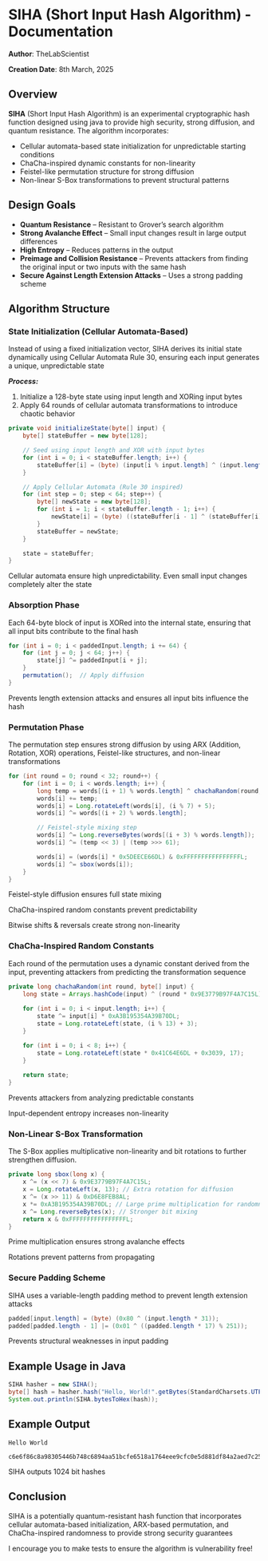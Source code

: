 # SIHA (Short Input Hash Algorithm) - Documentation

**Author**: TheLabScientist

**Creation Date**: 8th March, 2025

## Overview

**SIHA** (Short Input Hash Algorithm) is an experimental cryptographic hash function designed using java to provide high security, strong diffusion, and quantum resistance. The algorithm incorporates:

- Cellular automata-based state initialization for unpredictable starting conditions
- ChaCha-inspired dynamic constants for non-linearity
- Feistel-like permutation structure for strong diffusion
- Non-linear S-Box transformations to prevent structural patterns

## Design Goals

- **Quantum Resistance** – Resistant to Grover’s search algorithm
- **Strong Avalanche Effect** – Small input changes result in large output differences
- **High Entropy** – Reduces patterns in the output
- **Preimage and Collision Resistance** – Prevents attackers from finding the original input or two inputs with the same hash
- **Secure Against Length Extension Attacks** – Uses a strong padding scheme

## Algorithm Structure

### State Initialization (Cellular Automata-Based)

Instead of using a fixed initialization vector, SIHA derives its initial state dynamically using Cellular Automata Rule 30, ensuring each input generates a unique, unpredictable state

***Process:***

1. Initialize a 128-byte state using input length and XORing input bytes
2. Apply 64 rounds of cellular automata transformations to introduce chaotic behavior

```java
private void initializeState(byte[] input) {
    byte[] stateBuffer = new byte[128];

    // Seed using input length and XOR with input bytes
    for (int i = 0; i < stateBuffer.length; i++) {
        stateBuffer[i] = (byte) (input[i % input.length] ^ (input.length * 37));
    }

    // Apply Cellular Automata (Rule 30 inspired)
    for (int step = 0; step < 64; step++) {
        byte[] newState = new byte[128];
        for (int i = 1; i < stateBuffer.length - 1; i++) {
            newState[i] = (byte) ((stateBuffer[i - 1] ^ (stateBuffer[i] | stateBuffer[i + 1])) & 0xFF);
        }
        stateBuffer = newState;
    }

    state = stateBuffer;
}
```

Cellular automata ensure high unpredictability. Even small input changes completely alter the state

### Absorption Phase

Each 64-byte block of input is XORed into the internal state, ensuring that all input bits contribute to the final hash

```java
for (int i = 0; i < paddedInput.length; i += 64) {
    for (int j = 0; j < 64; j++) {
        state[j] ^= paddedInput[i + j];  
    }
    permutation();  // Apply diffusion
}
```

Prevents length extension attacks and ensures all input bits influence the hash

### Permutation Phase

The permutation step ensures strong diffusion by using ARX (Addition, Rotation, XOR) operations, Feistel-like structures, and non-linear transformations

```java
for (int round = 0; round < 32; round++) {
    for (int i = 0; i < words.length; i++) {
        long temp = words[(i + 1) % words.length] ^ chachaRandom(round, state);
        words[i] += temp;
        words[i] = Long.rotateLeft(words[i], (i % 7) + 5);
        words[i] ^= words[(i + 2) % words.length];

        // Feistel-style mixing step
        words[i] ^= Long.reverseBytes(words[(i + 3) % words.length]);
        words[i] ^= (temp << 3) | (temp >>> 61);

        words[i] = (words[i] * 0x5DEECE66DL) & 0xFFFFFFFFFFFFFFFFL;
        words[i] ^= sbox(words[i]);
    }
}
```

Feistel-style diffusion ensures full state mixing

ChaCha-inspired random constants prevent predictability

Bitwise shifts & reversals create strong non-linearity

### ChaCha-Inspired Random Constants

Each round of the permutation uses a dynamic constant derived from the input, preventing attackers from predicting the transformation sequence

```java
private long chachaRandom(int round, byte[] input) {
    long state = Arrays.hashCode(input) ^ (round * 0x9E3779B97F4A7C15L);
    
    for (int i = 0; i < input.length; i++) {
        state ^= input[i] * 0xA3B195354A39B70DL;
        state = Long.rotateLeft(state, (i % 13) + 3);
    }

    for (int i = 0; i < 8; i++) {
        state = Long.rotateLeft(state * 0x41C64E6DL + 0x3039, 17);
    }
    
    return state;
}
```

Prevents attackers from analyzing predictable constants

Input-dependent entropy increases non-linearity

### Non-Linear S-Box Transformation

The S-Box applies multiplicative non-linearity and bit rotations to further strengthen diffusion.

```java
private long sbox(long x) {
    x ^= (x << 7) & 0x9E3779B97F4A7C15L;
    x = Long.rotateLeft(x, 13); // Extra rotation for diffusion
    x ^= (x >> 11) & 0xD6E8FEB8AL;
    x *= 0xA3B195354A39B70DL; // Large prime multiplication for randomness
    x ^= Long.reverseBytes(x); // Stronger bit mixing
    return x & 0xFFFFFFFFFFFFFFFFL;
}
```

Prime multiplication ensures strong avalanche effects

Rotations prevent patterns from propagating

### Secure Padding Scheme

SIHA uses a variable-length padding method to prevent length extension attacks

```java
padded[input.length] = (byte) (0x80 ^ (input.length * 31)); 
padded[padded.length - 1] |= (0x01 ^ ((padded.length * 17) % 251));
```

Prevents structural weaknesses in input padding

## Example Usage in Java

```java
SIHA hasher = new SIHA();
byte[] hash = hasher.hash("Hello, World!".getBytes(StandardCharsets.UTF_8));
System.out.println(SIHA.bytesToHex(hash));
```

## Example Output

```
Hello World

c6e6f86c8a98305446b748c6894aa51bcfe6518a1764eee9cfc0e5d881df84a2aed7c250279f2f98926ffda6a0e6b5cf993f02f926d002096b45aa5db108013c
```

SIHA outputs 1024 bit hashes

## Conclusion

SIHA is a potentially quantum-resistant hash function that incorporates cellular automata-based initialization, ARX-based permutation, and ChaCha-inspired randomness to provide strong security guarantees

I encourage you to make tests to ensure the algorithm is vulnerability free!
